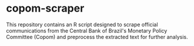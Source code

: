 # copom-scraper
This repository contains an R script designed to scrape official communications from the Central Bank of Brazil's Monetary Policy Committee (Copom) and preprocess the extracted text for further analysis.
